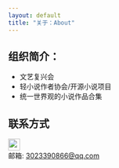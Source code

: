 ```yaml
---
layout: default
title: "关于：About"
---
```


## 组织简介：

* 文艺复兴会
* 轻小说作者协会/开源小说项目
* 统一世界观的小说作品合集

## 联系方式

<p class="contact">

 
 <a href="https://github.com/LippiOuYang" title="Github联系我"><img src="http://www.github.com/favicon.ico" width="24" height="24" style="display:inline-block;vertical-align:middle"></a><br/>
邮箱: 3023390866@qq.com
</p>
